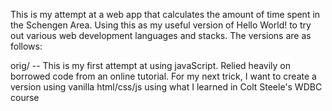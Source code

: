 This is my attempt at a web app that calculates the amount of time spent in the Schengen Area.
Using this as my useful version of Hello World! to try out various web development languages and stacks.
The versions are as follows:

  orig/ -- This is my first attempt at using javaScript. Relied heavily on borrowed code from an online tutorial.
  For my next trick, I want to create a version using vanilla html/css/js using what I learned in Colt Steele's WDBC course
